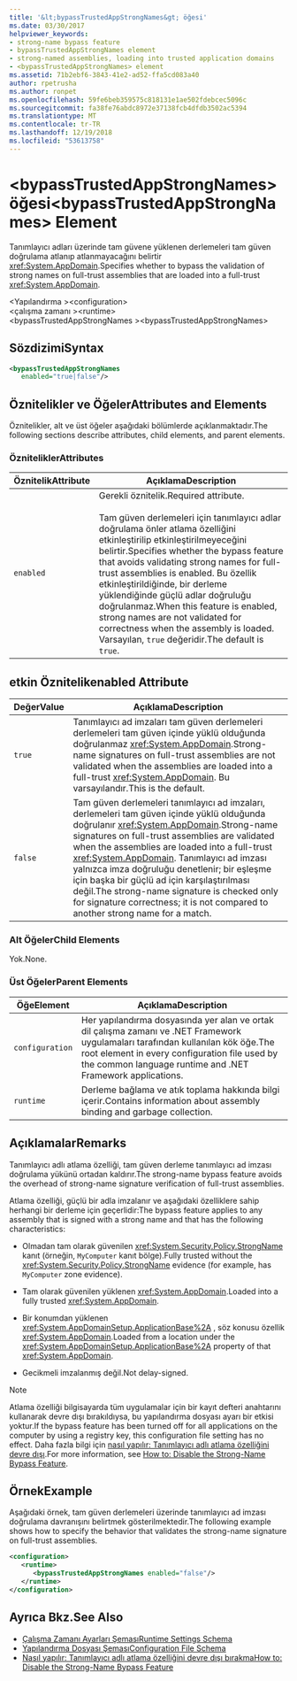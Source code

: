 ```yaml
---
title: '&lt;bypassTrustedAppStrongNames&gt; öğesi'
ms.date: 03/30/2017
helpviewer_keywords:
- strong-name bypass feature
- bypassTrustedAppStrongNames element
- strong-named assemblies, loading into trusted application domains
- <bypassTrustedAppStrongNames> element
ms.assetid: 71b2ebf6-3843-41e2-ad52-ffa5cd083a40
author: rpetrusha
ms.author: ronpet
ms.openlocfilehash: 59fe6beb359575c818131e1ae502fdebcec5096c
ms.sourcegitcommit: fa38fe76abdc8972e37138fcb4dfdb3502ac5394
ms.translationtype: MT
ms.contentlocale: tr-TR
ms.lasthandoff: 12/19/2018
ms.locfileid: "53613758"
---
```

# <a name="ltbypasstrustedappstrongnamesgt-element"></a><span data-ttu-id="2c77f-102">&lt;bypassTrustedAppStrongNames&gt; öğesi</span><span class="sxs-lookup"><span data-stu-id="2c77f-102">&lt;bypassTrustedAppStrongNames&gt; Element</span></span>
<span data-ttu-id="2c77f-103">Tanımlayıcı adları üzerinde tam güvene yüklenen derlemeleri tam güven doğrulama atlanıp atlanmayacağını belirtir <xref:System.AppDomain>.</span><span class="sxs-lookup"><span data-stu-id="2c77f-103">Specifies whether to bypass the validation of strong names on full-trust assemblies that are loaded into a full-trust <xref:System.AppDomain>.</span></span>  
  
 <span data-ttu-id="2c77f-104">\<Yapılandırma ></span><span class="sxs-lookup"><span data-stu-id="2c77f-104">\<configuration></span></span>  
<span data-ttu-id="2c77f-105">\<çalışma zamanı ></span><span class="sxs-lookup"><span data-stu-id="2c77f-105">\<runtime></span></span>  
<span data-ttu-id="2c77f-106">\<bypassTrustedAppStrongNames ></span><span class="sxs-lookup"><span data-stu-id="2c77f-106">\<bypassTrustedAppStrongNames></span></span>  
  
## <a name="syntax"></a><span data-ttu-id="2c77f-107">Sözdizimi</span><span class="sxs-lookup"><span data-stu-id="2c77f-107">Syntax</span></span>  
  
```xml  
<bypassTrustedAppStrongNames    
   enabled="true|false"/>  
```  
  
## <a name="attributes-and-elements"></a><span data-ttu-id="2c77f-108">Öznitelikler ve Öğeler</span><span class="sxs-lookup"><span data-stu-id="2c77f-108">Attributes and Elements</span></span>  
 <span data-ttu-id="2c77f-109">Öznitelikler, alt ve üst öğeler aşağıdaki bölümlerde açıklanmaktadır.</span><span class="sxs-lookup"><span data-stu-id="2c77f-109">The following sections describe attributes, child elements, and parent elements.</span></span>  
  
### <a name="attributes"></a><span data-ttu-id="2c77f-110">Öznitelikler</span><span class="sxs-lookup"><span data-stu-id="2c77f-110">Attributes</span></span>  
  
|<span data-ttu-id="2c77f-111">Öznitelik</span><span class="sxs-lookup"><span data-stu-id="2c77f-111">Attribute</span></span>|<span data-ttu-id="2c77f-112">Açıklama</span><span class="sxs-lookup"><span data-stu-id="2c77f-112">Description</span></span>|  
|---------------|-----------------|  
|`enabled`|<span data-ttu-id="2c77f-113">Gerekli öznitelik.</span><span class="sxs-lookup"><span data-stu-id="2c77f-113">Required attribute.</span></span><br /><br /> <span data-ttu-id="2c77f-114">Tam güven derlemeleri için tanımlayıcı adlar doğrulama önler atlama özelliğini etkinleştirilip etkinleştirilmeyeceğini belirtir.</span><span class="sxs-lookup"><span data-stu-id="2c77f-114">Specifies whether the bypass feature that avoids validating strong names for full-trust assemblies is enabled.</span></span> <span data-ttu-id="2c77f-115">Bu özellik etkinleştirildiğinde, bir derleme yüklendiğinde güçlü adlar doğruluğu doğrulanmaz.</span><span class="sxs-lookup"><span data-stu-id="2c77f-115">When this feature is enabled, strong names are not validated for correctness when the assembly is loaded.</span></span> <span data-ttu-id="2c77f-116">Varsayılan, `true` değeridir.</span><span class="sxs-lookup"><span data-stu-id="2c77f-116">The default is `true`.</span></span>|  
  
## <a name="enabled-attribute"></a><span data-ttu-id="2c77f-117">etkin Öznitelik</span><span class="sxs-lookup"><span data-stu-id="2c77f-117">enabled Attribute</span></span>  
  
|<span data-ttu-id="2c77f-118">Değer</span><span class="sxs-lookup"><span data-stu-id="2c77f-118">Value</span></span>|<span data-ttu-id="2c77f-119">Açıklama</span><span class="sxs-lookup"><span data-stu-id="2c77f-119">Description</span></span>|  
|-----------|-----------------|  
|`true`|<span data-ttu-id="2c77f-120">Tanımlayıcı ad imzaları tam güven derlemeleri derlemeleri tam güven içinde yüklü olduğunda doğrulanmaz <xref:System.AppDomain>.</span><span class="sxs-lookup"><span data-stu-id="2c77f-120">Strong-name signatures on full-trust assemblies are not validated when the assemblies are loaded into a full-trust <xref:System.AppDomain>.</span></span> <span data-ttu-id="2c77f-121">Bu varsayılandır.</span><span class="sxs-lookup"><span data-stu-id="2c77f-121">This is the default.</span></span>|  
|`false`|<span data-ttu-id="2c77f-122">Tam güven derlemeleri tanımlayıcı ad imzaları, derlemeleri tam güven içinde yüklü olduğunda doğrulanır <xref:System.AppDomain>.</span><span class="sxs-lookup"><span data-stu-id="2c77f-122">Strong-name signatures on full-trust assemblies are validated when the assemblies are loaded into a full-trust <xref:System.AppDomain>.</span></span> <span data-ttu-id="2c77f-123">Tanımlayıcı ad imzası yalnızca imza doğruluğu denetlenir; bir eşleşme için başka bir güçlü ad için karşılaştırılması değil.</span><span class="sxs-lookup"><span data-stu-id="2c77f-123">The strong-name signature is checked only for signature correctness; it is not compared to another strong name for a match.</span></span>|  
  
### <a name="child-elements"></a><span data-ttu-id="2c77f-124">Alt Öğeler</span><span class="sxs-lookup"><span data-stu-id="2c77f-124">Child Elements</span></span>  
 <span data-ttu-id="2c77f-125">Yok.</span><span class="sxs-lookup"><span data-stu-id="2c77f-125">None.</span></span>  
  
### <a name="parent-elements"></a><span data-ttu-id="2c77f-126">Üst Öğeler</span><span class="sxs-lookup"><span data-stu-id="2c77f-126">Parent Elements</span></span>  
  
|<span data-ttu-id="2c77f-127">Öğe</span><span class="sxs-lookup"><span data-stu-id="2c77f-127">Element</span></span>|<span data-ttu-id="2c77f-128">Açıklama</span><span class="sxs-lookup"><span data-stu-id="2c77f-128">Description</span></span>|  
|-------------|-----------------|  
|`configuration`|<span data-ttu-id="2c77f-129">Her yapılandırma dosyasında yer alan ve ortak dil çalışma zamanı ve .NET Framework uygulamaları tarafından kullanılan kök öğe.</span><span class="sxs-lookup"><span data-stu-id="2c77f-129">The root element in every configuration file used by the common language runtime and .NET Framework applications.</span></span>|  
|`runtime`|<span data-ttu-id="2c77f-130">Derleme bağlama ve atık toplama hakkında bilgi içerir.</span><span class="sxs-lookup"><span data-stu-id="2c77f-130">Contains information about assembly binding and garbage collection.</span></span>|  
  
## <a name="remarks"></a><span data-ttu-id="2c77f-131">Açıklamalar</span><span class="sxs-lookup"><span data-stu-id="2c77f-131">Remarks</span></span>  
 <span data-ttu-id="2c77f-132">Tanımlayıcı adlı atlama özelliği, tam güven derleme tanımlayıcı ad imzası doğrulama yükünü ortadan kaldırır.</span><span class="sxs-lookup"><span data-stu-id="2c77f-132">The strong-name bypass feature avoids the overhead of strong-name signature verification of full-trust assemblies.</span></span>  
  
 <span data-ttu-id="2c77f-133">Atlama özelliği, güçlü bir adla imzalanır ve aşağıdaki özelliklere sahip herhangi bir derleme için geçerlidir:</span><span class="sxs-lookup"><span data-stu-id="2c77f-133">The bypass feature applies to any assembly that is signed with a strong name and that has the following characteristics:</span></span>  
  
-   <span data-ttu-id="2c77f-134">Olmadan tam olarak güvenilen <xref:System.Security.Policy.StrongName> kanıt (örneğin, `MyComputer` kanıt bölge).</span><span class="sxs-lookup"><span data-stu-id="2c77f-134">Fully trusted without the <xref:System.Security.Policy.StrongName> evidence (for example, has `MyComputer` zone evidence).</span></span>  
  
-   <span data-ttu-id="2c77f-135">Tam olarak güvenilen yüklenen <xref:System.AppDomain>.</span><span class="sxs-lookup"><span data-stu-id="2c77f-135">Loaded into a fully trusted <xref:System.AppDomain>.</span></span>  
  
-   <span data-ttu-id="2c77f-136">Bir konumdan yüklenen <xref:System.AppDomainSetup.ApplicationBase%2A> , söz konusu özellik <xref:System.AppDomain>.</span><span class="sxs-lookup"><span data-stu-id="2c77f-136">Loaded from a location under the <xref:System.AppDomainSetup.ApplicationBase%2A> property of that <xref:System.AppDomain>.</span></span>  
  
-   <span data-ttu-id="2c77f-137">Gecikmeli imzalanmış değil.</span><span class="sxs-lookup"><span data-stu-id="2c77f-137">Not delay-signed.</span></span>  
  
> [!NOTE]
>  <span data-ttu-id="2c77f-138">Atlama özelliği bilgisayarda tüm uygulamalar için bir kayıt defteri anahtarını kullanarak devre dışı bırakıldıysa, bu yapılandırma dosyası ayarı bir etkisi yoktur.</span><span class="sxs-lookup"><span data-stu-id="2c77f-138">If the bypass feature has been turned off for all applications on the computer by using a registry key, this configuration file setting has no effect.</span></span> <span data-ttu-id="2c77f-139">Daha fazla bilgi için [nasıl yapılır: Tanımlayıcı adlı atlama özelliğini devre dışı](../../../../../docs/framework/app-domains/how-to-disable-the-strong-name-bypass-feature.md).</span><span class="sxs-lookup"><span data-stu-id="2c77f-139">For more information, see [How to: Disable the Strong-Name Bypass Feature](../../../../../docs/framework/app-domains/how-to-disable-the-strong-name-bypass-feature.md).</span></span>  
  
## <a name="example"></a><span data-ttu-id="2c77f-140">Örnek</span><span class="sxs-lookup"><span data-stu-id="2c77f-140">Example</span></span>  
 <span data-ttu-id="2c77f-141">Aşağıdaki örnek, tam güven derlemeleri üzerinde tanımlayıcı ad imzası doğrulama davranışını belirtmek gösterilmektedir.</span><span class="sxs-lookup"><span data-stu-id="2c77f-141">The following example shows how to specify the behavior that validates the strong-name signature on full-trust assemblies.</span></span>  
  
```xml  
<configuration>  
   <runtime>  
      <bypassTrustedAppStrongNames enabled="false"/>  
   </runtime>  
</configuration>  
```  
  
## <a name="see-also"></a><span data-ttu-id="2c77f-142">Ayrıca Bkz.</span><span class="sxs-lookup"><span data-stu-id="2c77f-142">See Also</span></span>  
- [<span data-ttu-id="2c77f-143">Çalışma Zamanı Ayarları Şeması</span><span class="sxs-lookup"><span data-stu-id="2c77f-143">Runtime Settings Schema</span></span>](../../../../../docs/framework/configure-apps/file-schema/runtime/index.md)  
- [<span data-ttu-id="2c77f-144">Yapılandırma Dosyası Şeması</span><span class="sxs-lookup"><span data-stu-id="2c77f-144">Configuration File Schema</span></span>](../../../../../docs/framework/configure-apps/file-schema/index.md)  
- [<span data-ttu-id="2c77f-145">Nasıl yapılır: Tanımlayıcı adlı atlama özelliğini devre dışı bırakma</span><span class="sxs-lookup"><span data-stu-id="2c77f-145">How to: Disable the Strong-Name Bypass Feature</span></span>](../../../../../docs/framework/app-domains/how-to-disable-the-strong-name-bypass-feature.md)
